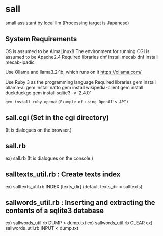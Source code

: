 # sall
small assistant by local llm
(Processing target is Japanese)

## System Requirements
  OS is assumed to be AlmaLinux8
  The environment for running CGI is assumed to be Apache2.4
  Required libraries
    dnf install mecab
    dnf install mecab-ipadic

  Use Ollama and llama3.2:1b, which runs on it
    https://ollama.com/

  Use Ruby 3 as the programming language
  Required libraries
    gem install ollama-ai
    gem install natto
    gem install wikipedia-client
    gem install duckduckgo
    gem install sqlite3 -v '2.4.0'

    gem install ruby-openai(Example of using OpenAI's API)


## sall.cgi (Set in the cgi directory)
  (It is dialogues on the browser.)

## sall.rb
  ex) sall.rb
  (It is dialogues on the console.)

## salltexts_util.rb : Create texts index
  ex) salltexts_util.rb INDEX [texts_dir]
      (default texts_dir = salltexts)

## sallwords_util.rb : Inserting and extracting the contents of a sqlite3 database
  ex) sallwords_util.rb DUMP > dump.txt
  ex) sallwords_util.rb CLEAR
  ex) sallwords_util.rb INPUT < dump.txt

